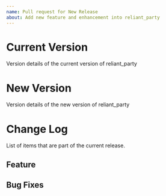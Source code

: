 ```yaml
---
name: Pull request for New Release
about: Add new feature and enhancement into reliant_party
---
```


# Current Version
Version details of the current version of reliant_party

# New Version
Version details of the new version of reliant_party

# Change Log
List of items that are part of the current release.

## Feature


## Bug Fixes

